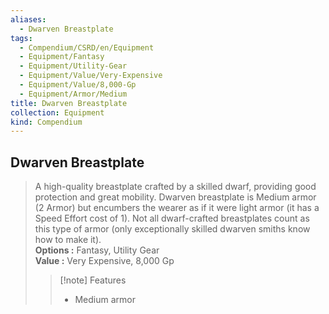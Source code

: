 ```yaml
---
aliases:
  - Dwarven Breastplate
tags:
  - Compendium/CSRD/en/Equipment
  - Equipment/Fantasy
  - Equipment/Utility-Gear
  - Equipment/Value/Very-Expensive
  - Equipment/Value/8,000-Gp
  - Equipment/Armor/Medium
title: Dwarven Breastplate
collection: Equipment
kind: Compendium
---
```

## Dwarven Breastplate  
  
>A high-quality breastplate crafted by a skilled dwarf, providing good protection and great mobility. Dwarven breastplate is Medium armor (2 Armor) but encumbers the wearer as if it were light armor (it has a Speed Effort cost of 1). Not all dwarf-crafted breastplates count as this type of armor (only exceptionally skilled dwarven smiths know how to make it).  
> **Options :** Fantasy, Utility Gear  
> **Value :** Very Expensive, 8,000 Gp  
>>[!note] Features  
>> - Medium armor
